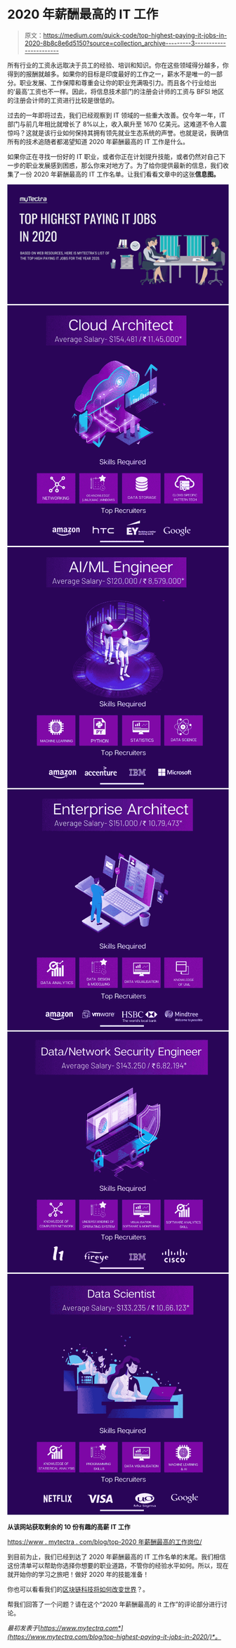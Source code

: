 # 2020 年薪酬最高的 IT 工作

> 原文：<https://medium.com/quick-code/top-highest-paying-it-jobs-in-2020-8b8c8e6d5150?source=collection_archive---------3----------------------->

所有行业的工资永远取决于员工的经验、培训和知识。你在这些领域得分越多，你得到的报酬就越多。如果你的目标是印度最好的工作之一，薪水不是唯一的一部分。职业发展、工作保障和尊重会让你的职业充满吸引力。而且各个行业给出的‘最高’工资也不一样。因此，将信息技术部门的注册会计师的工资与 BFSI 地区的注册会计师的工资进行比较是很低的。

过去的一年即将过去，我们已经观察到 IT 领域的一些重大改善。仅今年一年，IT 部门与前几年相比就增长了 8%以上，收入飙升至 1670 亿美元。这难道不令人震惊吗？这就是该行业如何保持其拥有领先就业生态系统的声誉。也就是说，我确信所有的技术追随者都渴望知道 2020 年薪酬最高的 IT 工作是什么。

如果你正在寻找一份好的 IT 职业，或者你正在计划提升技能，或者仍然对自己下一步的职业发展感到困惑，那么你来对地方了。为了给你提供最新的信息，我们收集了一份 2020 年薪酬最高的 IT 工作名单。让我们看看文章中的这张**信息图。**

![](img/0723ad7325be96c269b9be79ca4830cd.png)![](img/95b40811d24694d8326417cabd642db8.png)![](img/e47ca7206c00fd1960f5de924344d8dc.png)![](img/55a5dde10db6291590fde410fff08324.png)![](img/ad039ce9ae68ffa6eff914a06af1f693.png)![](img/b6446c31acb35317f5ae2eb124e0fdb8.png)

**从该网站获取剩余的 10 份有趣的高薪 IT 工作**

[https://www . mytectra . com/blog/top-2020 年薪酬最高的工作岗位/](https://www.mytectra.com/blog/top-highest-paying-it-jobs-in-2020/)

到目前为止，我们已经到达了 2020 年薪酬最高的 IT 工作名单的末尾。我们相信这份清单可以帮助你选择你想要的职业道路，不管你的经验水平如何。所以，现在就开始你的学习之旅吧！做好 2020 年的技能准备！

你也可以看看我们的[区块链科技将如何改变世界](https://www.mytectra.com/blog/How-is-blockchain-technology-going-to-change-the-world/)？。

帮我们回答了一个问题？请在这个“2020 年薪酬最高的 it 工作”的评论部分进行讨论。

*最初发表于*[*https://www.mytectra.com*](https://www.mytectra.com/blog/top-highest-paying-it-jobs-in-2020/)*。*